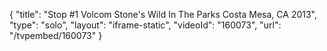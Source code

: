 {
    "title": "Stop #1 Volcom Stone's Wild In The Parks Costa Mesa, CA 2013",
    "type": "solo",
    "layout": "iframe-static",
    "videoId": "160073",
    "url": "\/tvpembed\/160073"
}